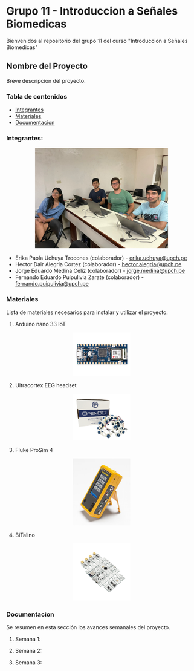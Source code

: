 # Grupo 11 - Introduccion a Señales Biomedicas
Bienvenidos al repositorio del grupo 11 del curso "Introduccion a Señales Biomedicas"

## Nombre del Proyecto

Breve descripción del proyecto.

### Tabla de contenidos

- [Integrantes](#Integrantes)
- [Materiales](#Materiales)
- [Documentacion](#Documentacion)

### Integrantes:

<p align="center">
<img src="Imagenes/integrantes.jpg" alt="Integrantes del proyecto" width="70%">

* Erika Paola Uchuya Trocones (colaborador) - erika.uchuya@upch.pe
* Hector Dair Alegria Cortez (colaborador) - hector.alegria@upch.pe
* Jorge Eduardo Medina Celiz (colaborador) - jorge.medina@upch.pe
* Fernando Eduardo Puipulivia Zarate (colaborador) - fernando.puipulivia@upch.pe

### Materiales

Lista de materiales necesarios para instalar y utilizar el proyecto.

1)  Arduino nano 33 IoT
  
<p align="center">
<img src="Imagenes/nano.webp" alt="Arduino Nano" width="30%">

2)  Ultracortex EEG headset
  
<p align="center">
<img src="Imagenes/eeg.webp" alt="Arduino Nano" width="30%">

3)  Fluke ProSim 4
  
<p align="center">
<img src="Imagenes/prosim.jpg" alt="Arduino Nano" width="30%">

4)  BiTalino
  
<p align="center">
<img src="Imagenes/bitalino.webp" alt="Arduino Nano" width="30%">


### Documentacion

Se resumen en esta sección los avances semanales del proyecto.
  
1. Semana 1:
  
2. Semana 2:

3. Semana 3:
